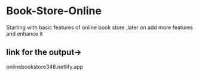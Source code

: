 # Book-Store-Online
Starting with basic features of online book store ,later on add more features and enhance it
## link for the output->
onlinebookstore348.netlify.app
